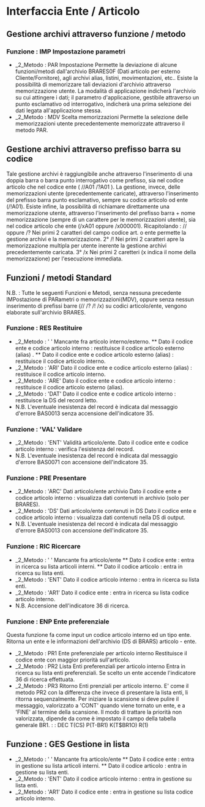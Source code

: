 # Interfaccia Ente / Articolo

## Gestione archivi attraverso funzione / metodo
### Funzione  :  IMP Impostazione parametri
 * _2_Metodo   :  PAR Impostazione Permette la deviazione di alcune funzioni/metodi dall'archivio BRARES0F (Dati articolo per esterno Cliente/Fornitore), agli archivi alias, listini, movimentazioni, etc.. Esiste la possibilità di memorizzare tali deviazioni d'archivio attraverso memorizzazione utente. La modalità di applicazione indicherà l'archivio su cui attingere i dati; il parametro d'applicazione, gestibile attraverso un punto esclamativo od interrogativo, indicherà una prima selezione dei dati legata all'applicazione stessa.
 * _2_Metodo   :  MDV Scelta memorizzazioni Permette la selezione delle memorizzazioni utente precedentemente memorizzate attraverso il metodo PAR.

## Gestione archivi attraverso prefisso barra su codice
Tale gestione archivi è raggiungibile anche attraverso l'inserimento di una doppia barra o barra punto interrogativo come prefisso, sia nel codice articolo che nel codice ente ( //A01  /?A01 ).
La gestione, invece, delle memorizzazioni utente (precedentemente caricate), attraverso l'inserimento del prefisso barra punto esclamativo, sempre su codice articolo od ente (/!A01).
Esiste infine, la possibilità di richiamare direttamente una memorizzazione utente, attraverso l'inserimento del prefisso barra + nome memorizzazione (sempre di un carattere per le memorizzazioni utente), sia nel codice articolo che ente (/xA01 oppure /x000001).
Ricapitolando : 
    // oppure /? Nei primi 2 caratteri del campo codice art. o ente permette la gestione archivi e la memorizzazione.
2° /!           Nei primi 2 caratteri apre la memorizzazione multipla per utente inerente la gestione archivi precedentemente caricata.
3° /x          Nei primi 2 caretteri (x indica il nome della memorizzazione) per l'esecuzione immediata.

## Funzioni / metodi Standard

N.B. :  Tutte le seguenti Funzioni e Metodi, senza nessuna precedente IMPostazione di PARametri o memorizzazioni(MDV), oppure senza nessun inserimento di prefissi barre
(//  /?  /!  /x) su codici articolo/ente, vengono elaborate sull'archivio BRARES.

### Funzione :  RES   Restituire
 * _2_Metodo : '   '  Mancante fra articolo interno/esterno.
 ** Dato il codice ente e codice articolo interno :  restituisce il codice articolo esterno (alias) .
 ** Dato il codice ente e codice articolo esterno (alias) :  restituisce il codice articolo interno.
 * _2_Metodo : 'ARI' Dato il codice ente e codice articolo esterno (alias) :  restituisce il codice articolo interno.
 * _2_Metodo : 'ARE'  Dato il codice ente e codice articolo interno :  restituisce il codice articolo esterno (alias).
 * _2_Metodo : 'DAT' Dato il codice ente e codice articolo interno :  restituisce la DS del record letto.
 * N.B. L'eventuale inesistenza del record è indicata dal messaggio d'errore BAS0013 senza accensione dell'indicatore 35.

### Funzione : 'VAL'  Validare
 * _2_Metodo  : 'ENT'  Validità articolo/ente. Dato il codice ente e codice articolo interno :  verifica l'esistenza del record.
 * N.B. L'eventuale inesistenza del record è indicata dal messaggio d'errore BAS0071 con accensione dell'indicatore 35.

### Funzione :  PRE  Presentare
 * _2_Metodo : 'ARC' Dati articolo/ente archivio Dato il codice ente e codice articolo interno :  visualizza dati contenuti in archivio (solo per BRARES).
 * _2_Metodo : 'DS'   Dati articolo/ente contenuti in DS Dato il codice ente e codice articolo interno :  visualizza dati contenuti nella DS di output.
 * N.B. L'eventuale inesistenza del record è indicata dal messaggio d'errore BAS0013 con accensione dell'indicatore 35.

### Funzione :  RIC Ricercare
 * _2_Metodo : '   '  Mancante fra articolo/ente
 ** Dato il codice ente :  entra in ricerca su lista articoli interni.
 ** Dato il codice articolo  :  entra in ricerca su lista enti.
 * _2_Metodo : 'ENT' Dato il codice articolo interno :  entra in ricerca su lista enti.
 * _2_Metodo : 'AR1' Dato il codice ente  :  entra in ricerca su lista codice articolo interno.
 * N.B.  Accensione dell'indicatore 36 di ricerca.

### Funzione :  ENP Ente preferenziale
Questa funzione fa come input un codice articolo interno ed un tipo ente.
Ritorna un ente e le informazioni dell'archivio (DS di BRARS) articolo - ente.
 * _2_Metodo  :  PR1 Ente preferenziale per articolo interno Restituisce il codice ente con maggior priorità sull'articolo.
 * _2_Metodo  :  PR2 Lista Enti preferenziali per articolo interno Entra in ricerca su lista enti preferenziali. Se scelto un ente accende l'indicatore 36 di ricerca effettuata.
 * _2_Metodo  :  PR3 Ritorno Enti prenziali per articolo interno. E' come il metodo PR2 con la differenza che invece di presentare la lista enti, li ritorna sequenzalmente. Per iniziare la scansione si deve pulire il messaggio, valorizzato a 'CONT' quando viene tornato un ente, e a 'FINE' al termine della scansione. Il modo di trattare la priorità non valorizzata, dipende da come è impostato il campo della tabella generale BR1.
 :  : DEC T(CS) P(T-BR1) K(T$BR1O) R(1)

## Funzione :  GES Gestione in lista
 * _2_Metodo : '   '  Mancante fra articolo/ente
 ** Dato il codice ente :  entra in gestione su lista articoli interni.
 ** Dato il codice articolo :  entra in gestione su lista enti.
 * _2_Metodo : 'ENT' Dato il codice articolo interno :  entra in gestione su lista enti.
 * _2_Metodo : 'AR1' Dato il codice ente :  entra in gestione su lista codice articolo interno.
